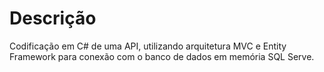 # Descrição
Codificação em C# de uma API, utilizando arquitetura MVC e Entity Framework para conexão com o banco de dados em memória SQL Serve.
